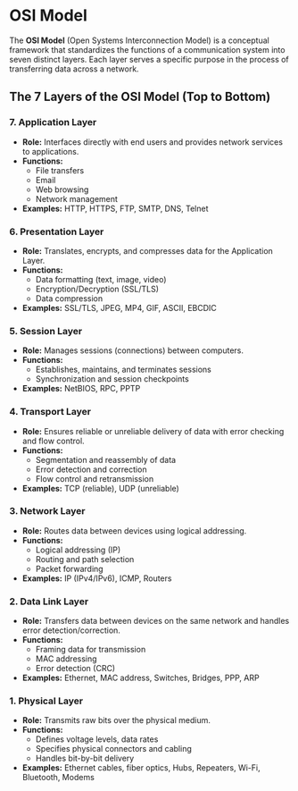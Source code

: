 # OSI Model

The **OSI Model** (Open Systems Interconnection Model) is a conceptual framework that standardizes the functions of a communication system into seven distinct layers. Each layer serves a specific purpose in the process of transferring data across a network.

## The 7 Layers of the OSI Model (Top to Bottom)

### 7. Application Layer
- **Role:** Interfaces directly with end users and provides network services to applications.
- **Functions:**
    - File transfers
    - Email
    - Web browsing
    - Network management
- **Examples:** HTTP, HTTPS, FTP, SMTP, DNS, Telnet

### 6. Presentation Layer
- **Role:** Translates, encrypts, and compresses data for the Application Layer.
- **Functions:**
    - Data formatting (text, image, video)
    - Encryption/Decryption (SSL/TLS)
    - Data compression
- **Examples:** SSL/TLS, JPEG, MP4, GIF, ASCII, EBCDIC

### 5. Session Layer
- **Role:** Manages sessions (connections) between computers.
- **Functions:**
    - Establishes, maintains, and terminates sessions
    - Synchronization and session checkpoints
- **Examples:** NetBIOS, RPC, PPTP

### 4. Transport Layer
- **Role:** Ensures reliable or unreliable delivery of data with error checking and flow control.
- **Functions:**
    - Segmentation and reassembly of data
    - Error detection and correction
    - Flow control and retransmission
- **Examples:** TCP (reliable), UDP (unreliable)

### 3. Network Layer
- **Role:** Routes data between devices using logical addressing.
- **Functions:**
    - Logical addressing (IP)
    - Routing and path selection
    - Packet forwarding
- **Examples:** IP (IPv4/IPv6), ICMP, Routers

### 2. Data Link Layer
- **Role:** Transfers data between devices on the same network and handles error detection/correction.
- **Functions:**
    - Framing data for transmission
    - MAC addressing
    - Error detection (CRC)
- **Examples:** Ethernet, MAC address, Switches, Bridges, PPP, ARP

### 1. Physical Layer
- **Role:** Transmits raw bits over the physical medium.
- **Functions:**
    - Defines voltage levels, data rates
    - Specifies physical connectors and cabling
    - Handles bit-by-bit delivery
- **Examples:** Ethernet cables, fiber optics, Hubs, Repeaters, Wi-Fi, Bluetooth, Modems


